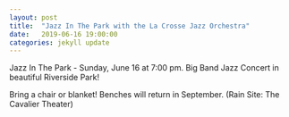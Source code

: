```yaml
---
layout: post
title:  "Jazz In The Park with the La Crosse Jazz Orchestra"
date:   2019-06-16 19:00:00
categories: jekyll update
---
```


<div class="entry-content">
<p>Jazz In The Park - Sunday, June 16 at 7:00 pm.
	Big Band Jazz Concert in beautiful Riverside Park!</p>

<p>Bring a chair or blanket! Benches will return in September.
(Rain Site: The Cavalier Theater)</p>

</div>
